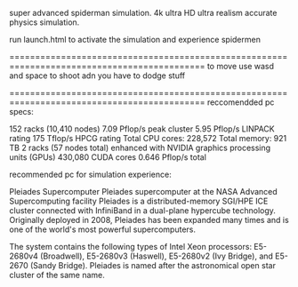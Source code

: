 super advanced spiderman simulation.
4k ultra HD ultra realism accurate physics simulation.

run launch.html to activate the simulation and experience spidermen

============================================================================================
to move use wasd and space to shoot adn you have to dodge stuff

============================================================================================
reccomendded pc specs:

152 racks (10,410 nodes)
7.09 Pflop/s peak cluster
5.95 Pflop/s LINPACK rating
175 Tflop/s HPCG rating
Total CPU cores: 228,572
Total memory: 921 TB
2 racks (57 nodes total) enhanced with NVIDIA graphics processing units (GPUs)
430,080 CUDA cores
0.646 Pflop/s total


recommended pc for simulation experience:

Pleiades Supercomputer
Pleiades supercomputer at the NASA Advanced Supercomputing facility
Pleiades is a distributed-memory SGI/HPE ICE cluster connected with InfiniBand in a dual-plane hypercube technology. Originally deployed in 2008, Pleiades has been expanded many times and is one of the world's most powerful supercomputers.

The system contains the following types of Intel Xeon processors: E5-2680v4 (Broadwell), E5-2680v3 (Haswell), E5-2680v2 (Ivy Bridge), and E5-2670 (Sandy Bridge). Pleiades is named after the astronomical open star cluster of the same name.
